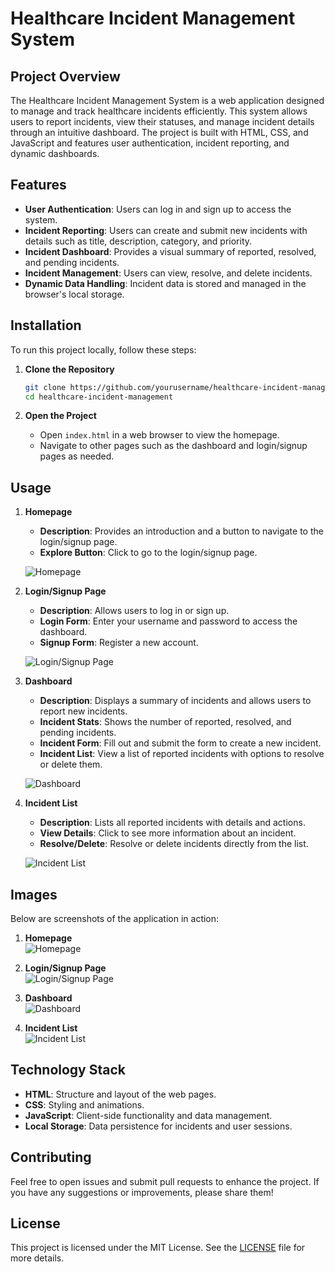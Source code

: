# Healthcare Incident Management System

## Project Overview

The Healthcare Incident Management System is a web application designed to manage and track healthcare incidents efficiently. This system allows users to report incidents, view their statuses, and manage incident details through an intuitive dashboard. The project is built with HTML, CSS, and JavaScript and features user authentication, incident reporting, and dynamic dashboards.

## Features

- **User Authentication**: Users can log in and sign up to access the system.
- **Incident Reporting**: Users can create and submit new incidents with details such as title, description, category, and priority.
- **Incident Dashboard**: Provides a visual summary of reported, resolved, and pending incidents.
- **Incident Management**: Users can view, resolve, and delete incidents.
- **Dynamic Data Handling**: Incident data is stored and managed in the browser's local storage.

## Installation

To run this project locally, follow these steps:

1. **Clone the Repository**
    ```bash
    git clone https://github.com/yourusername/healthcare-incident-management.git
    cd healthcare-incident-management
    ```

2. **Open the Project**
    - Open `index.html` in a web browser to view the homepage.
    - Navigate to other pages such as the dashboard and login/signup pages as needed.

## Usage

1. **Homepage**
    - **Description**: Provides an introduction and a button to navigate to the login/signup page.
    - **Explore Button**: Click to go to the login/signup page.

    ![Homepage](./HealthcareITSM/images/Screenshot%20(247).png)

2. **Login/Signup Page**
    - **Description**: Allows users to log in or sign up.
    - **Login Form**: Enter your username and password to access the dashboard.
    - **Signup Form**: Register a new account.

    ![Login/Signup Page](./HealthcareITSM/images/Screenshot%20(248).png)

3. **Dashboard**
    - **Description**: Displays a summary of incidents and allows users to report new incidents.
    - **Incident Stats**: Shows the number of reported, resolved, and pending incidents.
    - **Incident Form**: Fill out and submit the form to create a new incident.
    - **Incident List**: View a list of reported incidents with options to resolve or delete them.

    ![Dashboard](./HealthcareITSM/images/Screenshot%20(249).png)

4. **Incident List**
    - **Description**: Lists all reported incidents with details and actions.
    - **View Details**: Click to see more information about an incident.
    - **Resolve/Delete**: Resolve or delete incidents directly from the list.

    ![Incident List](./HealthcareITSM/images/Screenshot%20(250).png)

## Images

Below are screenshots of the application in action:

1. **Homepage**  
   ![Homepage](./HealthcareITSM/images/Screenshot%20(247).png)

2. **Login/Signup Page**  
   ![Login/Signup Page](./HealthcareITSM/images/Screenshot%20(248).png)

3. **Dashboard**  
   ![Dashboard](./HealthcareITSM/images/Screenshot%20(249).png)

4. **Incident List**  
   ![Incident List](./HealthcareITSM/images/Screenshot%20(250).png)

## Technology Stack

- **HTML**: Structure and layout of the web pages.
- **CSS**: Styling and animations.
- **JavaScript**: Client-side functionality and data management.
- **Local Storage**: Data persistence for incidents and user sessions.

## Contributing

Feel free to open issues and submit pull requests to enhance the project. If you have any suggestions or improvements, please share them!

## License

This project is licensed under the MIT License. See the [LICENSE](./LICENSE) file for more details.



